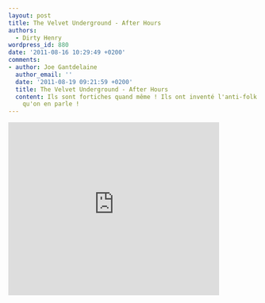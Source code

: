 ```yaml
---
layout: post
title: The Velvet Underground - After Hours
authors:
  - Dirty Henry
wordpress_id: 880
date: '2011-08-16 10:29:49 +0200'
comments:
- author: Joe Gantdelaine
  author_email: ''
  date: '2011-08-19 09:21:59 +0200'
  title: The Velvet Underground - After Hours
  content: Ils sont fortiches quand même ! Ils ont inventé l'anti-folk 40 ans avant
    qu'on en parle !
---
```

<iframe width="425" height="349" src="http://www.youtube.com/embed/tE8KBWgUZxw" frameborder="0" allowfullscreen></iframe>

